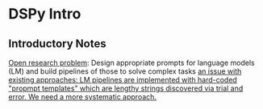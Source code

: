# DSPy Intro

## Introductory Notes

<ins>Open research problem</ins>: Design appropriate prompts for language models (LM) and build pipelines of those to solve complex tasks 
<ins>an issue with existing approaches<ins>: LM pipelines are implemented with hard-coded "propmpt templates" which are lengthy strings discovered via trial and error. 
We need a more systematic approach.

